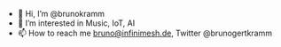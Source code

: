 - 👋 Hi, I’m @brunokramm
- 👀 I’m interested in Music, IoT, AI
- 📫 How to reach me bruno@infinimesh.de,  Twitter @brunogertkramm

<!---
brunokramm/brunokramm is a ✨ special ✨ repository because its `README.md` (this file) appears on your GitHub profile.
You can click the Preview link to take a look at your changes.
--->
